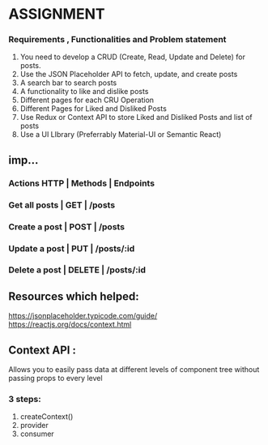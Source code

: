# ASSIGNMENT

### Requirements , Functionalities and Problem statement

1. You need to develop a CRUD (Create, Read, Update and Delete) for posts.
2. Use the JSON Placeholder API to fetch, update, and create posts
3. A search bar to search posts
4. A functionality to like and dislike posts
5. Different pages for each CRU Operation
6. Different Pages for Liked and Disliked Posts
7. Use Redux or Context API to store Liked and Disliked Posts and list of posts
8. Use a UI LIbrary (Preferrably Material-UI or Semantic React)

## imp...

### Actions HTTP | Methods | Endpoints

### Get all posts | GET | /posts

### Create a post | POST | /posts

### Update a post | PUT | /posts/:id

### Delete a post | DELETE | /posts/:id

## Resources which helped:

https://jsonplaceholder.typicode.com/guide/
https://reactjs.org/docs/context.html

## Context API :

Allows you to easily pass data at different levels of component tree without passing props to every level

### 3 steps:

1. createContext()
2. provider
3. consumer
